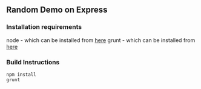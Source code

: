 ## Random Demo on Express


### Installation requirements
node -  which can be installed from [here](https://nodejs.org/en/)
grunt - which can be installed from [here](https://gruntjs.com/installing-grunt)

### Build Instructions
```
npm install
grunt
```

